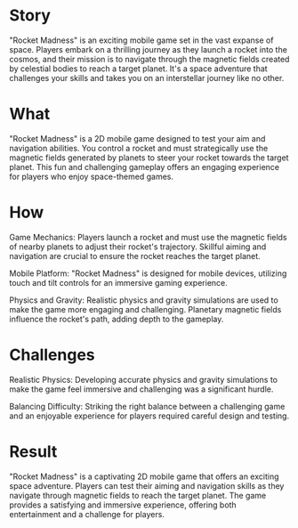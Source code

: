 # Story
"Rocket Madness" is an exciting mobile game set in the vast expanse of space. Players embark on a thrilling journey as they launch a rocket into the cosmos, and their mission is to navigate through the magnetic fields created by celestial bodies to reach a target planet. It's a space adventure that challenges your skills and takes you on an interstellar journey like no other.

# What
"Rocket Madness" is a 2D mobile game designed to test your aim and navigation abilities. You control a rocket and must strategically use the magnetic fields generated by planets to steer your rocket towards the target planet. This fun and challenging gameplay offers an engaging experience for players who enjoy space-themed games.

# How
Game Mechanics: Players launch a rocket and must use the magnetic fields of nearby planets to adjust their rocket's trajectory. Skillful aiming and navigation are crucial to ensure the rocket reaches the target planet.

Mobile Platform: "Rocket Madness" is designed for mobile devices, utilizing touch and tilt controls for an immersive gaming experience.

Physics and Gravity: Realistic physics and gravity simulations are used to make the game more engaging and challenging. Planetary magnetic fields influence the rocket's path, adding depth to the gameplay.

# Challenges
Realistic Physics: Developing accurate physics and gravity simulations to make the game feel immersive and challenging was a significant hurdle.

Balancing Difficulty: Striking the right balance between a challenging game and an enjoyable experience for players required careful design and testing.

# Result
"Rocket Madness" is a captivating 2D mobile game that offers an exciting space adventure. Players can test their aiming and navigation skills as they navigate through magnetic fields to reach the target planet. The game provides a satisfying and immersive experience, offering both entertainment and a challenge for players.